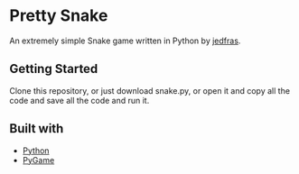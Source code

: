 # Pretty Snake
An extremely simple Snake game written in Python by [jedfras](http://www.github.com/jedfras).

## Getting Started
Clone this repository, or just download snake.py, or open it and copy all the code and save all the code and run it.

## Built with
* [Python](http://www.python.org)
* [PyGame](http://www.pygame.org)